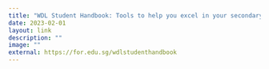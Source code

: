 ```yaml
---
title: "WDL Student Handbook: Tools to help you excel in your secondary schoo life!"
date: 2023-02-01
layout: link
description: ""
image: ""
external: https://for.edu.sg/wdlstudenthandbook
---
```



